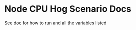 # Node CPU Hog Scenario Docs

See [doc](https://github.com/redhat-chaos/krkn-hub/blob/main/docs/node-cpu-hog.md) for how to run and all the variables listed
